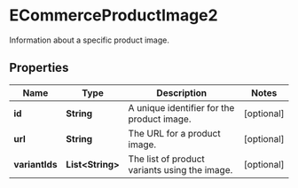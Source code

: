 

# ECommerceProductImage2

Information about a specific product image.

## Properties

| Name | Type | Description | Notes |
|------------ | ------------- | ------------- | -------------|
|**id** | **String** | A unique identifier for the product image. |  [optional] |
|**url** | **String** | The URL for a product image. |  [optional] |
|**variantIds** | **List&lt;String&gt;** | The list of product variants using the image. |  [optional] |



